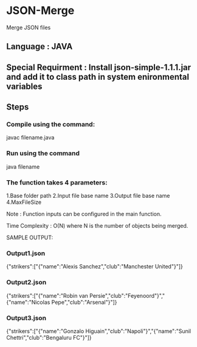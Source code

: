 # JSON-Merge
Merge JSON files

## Language : JAVA
## Special Requirment : Install json-simple-1.1.1.jar and add it to class path in system enironmental variables
 
## Steps 
### Compile using the command:
javac filename.java

### Run using the command 
java filename

### The function takes 4 parameters:
1.Base folder path 
2.Input file base name 
3.Output file base name 
4.MaxFileSize

Note : Function inputs can be configured in the main function.

Time Complexity : O(N) where N is the number of objects being merged.

SAMPLE OUTPUT:

### Output1.json
{"strikers":["{\"name\":\"Alexis Sanchez\",\"club\":\"Manchester United\"}"]}
### Output2.json
{"strikers":["{\"name\":\"Robin van Persie\",\"club\":\"Feyenoord\"}","{\"name\":\"Nicolas Pepe\",\"club\":\"Arsenal\"}"]}
### Output3.json
{"strikers":["{\"name\":\"Gonzalo Higuain\",\"club\":\"Napoli\"}","{\"name\":\"Sunil Chettri\",\"club\":\"Bengaluru FC\"}"]}
